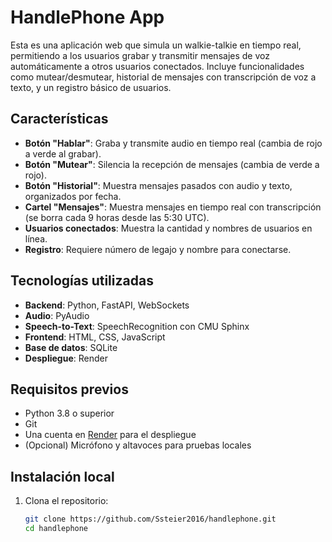 # HandlePhone App

Esta es una aplicación web que simula un walkie-talkie en tiempo real, permitiendo a los usuarios grabar y transmitir mensajes de voz automáticamente a otros usuarios conectados. Incluye funcionalidades como mutear/desmutear, historial de mensajes con transcripción de voz a texto, y un registro básico de usuarios.

## Características
- **Botón "Hablar"**: Graba y transmite audio en tiempo real (cambia de rojo a verde al grabar).
- **Botón "Mutear"**: Silencia la recepción de mensajes (cambia de verde a rojo).
- **Botón "Historial"**: Muestra mensajes pasados con audio y texto, organizados por fecha.
- **Cartel "Mensajes"**: Muestra mensajes en tiempo real con transcripción (se borra cada 9 horas desde las 5:30 UTC).
- **Usuarios conectados**: Muestra la cantidad y nombres de usuarios en línea.
- **Registro**: Requiere número de legajo y nombre para conectarse.

## Tecnologías utilizadas
- **Backend**: Python, FastAPI, WebSockets
- **Audio**: PyAudio
- **Speech-to-Text**: SpeechRecognition con CMU Sphinx
- **Frontend**: HTML, CSS, JavaScript
- **Base de datos**: SQLite
- **Despliegue**: Render

## Requisitos previos
- Python 3.8 o superior
- Git
- Una cuenta en [Render](https://render.com) para el despliegue
- (Opcional) Micrófono y altavoces para pruebas locales

## Instalación local
1. Clona el repositorio:
   ```bash
   git clone https://github.com/Ssteier2016/handlephone.git
   cd handlephone
